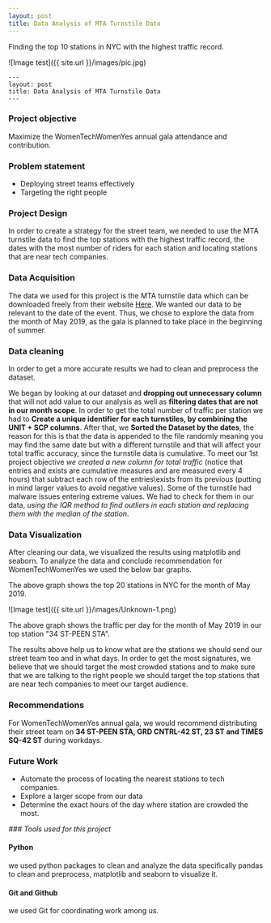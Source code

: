 ```yaml
---
layout: post
title: Data Analysis of MTA Turnstile Data
---
```


Finding the top 10 stations in NYC with the highest traffic record.

![Image test]({{ site.url }}/images/pic.jpg)


```
---
layout: post
title: Data Analysis of MTA Turnstile Data
---
```

### Project objective
Maximize the WomenTechWomenYes annual gala attendance and contribution.

### Problem statement
* Deploying street teams effectively
* Targeting the right people


### Project Design

In order to create a strategy for the street team, we needed to use the MTA turnstile data to find the top stations with the highest traffic record, the dates with the most number of riders for each station and locating stations that are near tech companies.


### Data Acquisition

The data we used for this project is the MTA turnstile data which can be downloaded freely from their website [Here]({{http://web.mta.info/developers/turnstile.html}}).
We wanted our data to be relevant to the date of the event. Thus, we chose to explore the data from the month of May 2019, as the gala is planned to take place in the beginning of summer.

### Data cleaning
In order to get a more accurate results we had to clean and preprocess the dataset.

We began by looking at our dataset and **dropping out unnecessary column** that will not add value to our analysis as well as **filtering dates that are not in our month scope**. In order to get the total number of traffic per station we had to **Create a unique identifier for each turnstiles, by combining the UNIT + SCP columns**. After that, we **Sorted the Dataset by the dates**, the reason for this is that the data is appended to the file randomly meaning you may find the same date but with a different turnstile and that will affect your total traffic accuracy, since the turnstile data is cumulative. To meet our 1st project objective *we created a new column for total traffic* (notice that entries and exists are cumulative measures and are measured every 4 hours) that subtract each row of the entries\exists from its previous (putting in mind larger values to avoid negative values). Some of the turnstile had malware issues entering extreme values. We had to check for them in our data, *using the IQR method to find outliers in each station and replacing them with the median of the station*.

### Data Visualization
After cleaning our data, we visualized the results using matplotlib and seaborn.
To analyze the data and conclude recommendation for WomenTechWomenYes we used the below bar graphs.

 <center><![Image test]({{ site.url }}/images/Unknown.png)></center>

The above graph shows the top 20 stations in NYC for the month of May 2019.

![Image test]({{ site.url }}/images/Unknown-1.png)

The above graph shows the traffic per day for the month of May 2019 in our top station "34 ST-PEEN STA".

The results above help us to know what are the stations we should send our street team too and in what days. In order to get the most signatures, we believe that we should target the most crowded stations and to make sure that we are talking to the right people we should target the top stations that are near tech companies to meet our target audience.


### Recommendations
For WomenTechWomenYes annual gala, we would recommend distributing their street team on **34 ST-PEEN STA, GRD CNTRL-42 ST, 23 ST and TIMES SQ-42 ST** during workdays.


### Future Work

* Automate the process of locating the nearest stations to tech companies.
* Explore a larger scope from our data
* Determine the exact hours of the day where station are crowded the most.  



*### Tools used for this project*

#### Python
we used python packages to clean and analyze the data specifically pandas to clean and preprocess, matplotlib and seaborn to visualize it.

#### Git and Github
we used Git for coordinating work among us.
